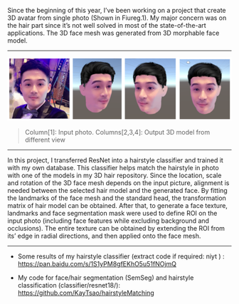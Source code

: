 Since the beginning of this year, I’ve been working on a project that create 3D avatar from single photo (Shown in Fiureg.1). My major concern was on the hair part since it’s not well solved in most of the state-of-the-art applications. The 3D face mesh was generated from 3D morphable face model.


---

![result](imgs/intro.png)

>  Column[1]: Input photo. Columns[2,3,4]: Output 3D model from different view

---


In this project, I transferred ResNet into a hairstyle classifier and trained it with my own database. This classifier helps match the hairstyle in photo with one of the models in my 3D hair repository. Since the location, scale and rotation of the 3D face mesh depends on the input picture, alignment is needed between the selected hair model and the generated face. By fitting the landmarks of the face mesh and the standard head, the transformation matrix of hair model can be obtained. After that, to generate a face texture, landmarks and face segmentation mask were used to define ROI on the input photo (including face features while excluding background and occlusions). The entire texture can be obtained by extending the ROI from its’ edge in radial directions, and then applied onto the face mesh.


-------


- Some results of my hairstyle classifier (extract code if required: niyt ) :
https://pan.baidu.com/s/1S1yPM8gfEKhO5u51fNOjmQ 


- My code for face/hair segmentation (SemSeg) and hairstyle classification (classifier/resnet18/): https://github.com/KayTsao/hairstyleMatching

